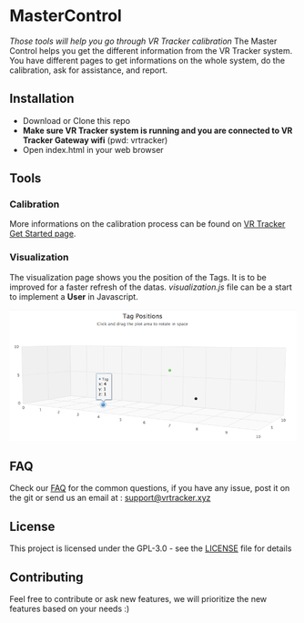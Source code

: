 # MasterControl

*Those tools will help you go through VR Tracker calibration*
The Master Control helps you get the different information from the VR Tracker system. You have different pages to get informations on the whole system, do the calibration, ask for assistance, and report.

## Installation
* Download or Clone this repo
* **Make sure VR Tracker system is running and you are connected to VR Tracker Gateway wifi** (pwd: vrtracker)
* Open index.html in your web browser

## Tools
### Calibration
More informations on the calibration process can be found on [VR Tracker Get Started page](https://vrtracker.xyz/getstarted/).
### Visualization
The visualization page shows you the position of the Tags. It is to be improved for a faster refresh of the datas.
*visualization.js* file can be a start to implement a **User** in Javascript.

![Visualizer](/img/visualizer.png)

## FAQ
Check our [FAQ](https://vrtracker.xyz/faq/) for the common questions, if you have any issue, post it on the git or send us an email at : support@vrtracker.xyz

## License
This project is licensed under the GPL-3.0 - see the [LICENSE](https://github.com/VR-Tracker/Plugins/blob/master/LICENSE) file for details

## Contributing
Feel free to contribute or ask new features, we will prioritize the new features based on your needs :)
